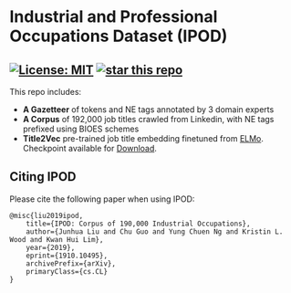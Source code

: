# Industrial and Professional Occupations Dataset (IPOD)


[![License: MIT](https://img.shields.io/badge/License-GPLv3-brightgreen.svg)](https://www.gnu.org/licenses/quick-guide-gplv3.pdf)
[![star this repo](http://githubbadges.com/star.svg?user=junhua&repo=ipod)](http://github.com/ddavison/github-badges)
---

This repo includes:
* **A Gazetteer** of tokens and NE tags annotated by 3 domain experts
* **A Corpus** of 192,000 job titles crawled from Linkedin, with NE tags prefixed using BIOES schemes
* **Title2Vec** pre-trained job title embedding finetuned from [ELMo](https://github.com/allenai/bilm-tf). Checkpoint available for [Download](https://drive.google.com/open?id=1xtTYiMEy824lFvID140w-CKhRiC2Eg--).

## Citing IPOD

Please cite the following paper when using IPOD: 

```
@misc{liu2019ipod,
    title={IPOD: Corpus of 190,000 Industrial Occupations},
    author={Junhua Liu and Chu Guo and Yung Chuen Ng and Kristin L. Wood and Kwan Hui Lim},
    year={2019},
    eprint={1910.10495},
    archivePrefix={arXiv},
    primaryClass={cs.CL}
}
```
